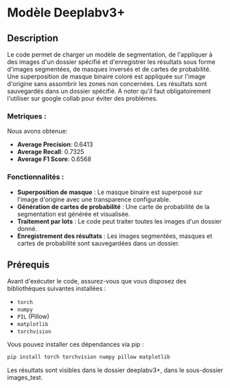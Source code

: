 

# Modèle Deeplabv3+ 

## Description

Le code permet de charger un modèle de segmentation, de l'appliquer à des images d'un dossier spécifié et d'enregistrer les résultats sous forme d'images segmentées, de masques inversés et de cartes de probabilité. Une superposition de masque binaire coloré est appliquée sur l'image d'origine sans assombrir les zones non concernées. Les résultats sont sauvegardés dans un dossier spécifié. A noter qu'il faut obligatoirement l'utiliser sur google collab pour éviter des problémes. 

### Metriques :
Nous avons obtenue: 
- **Average Precision**: 0.6413
- **Average Recall**: 0.7325
- **Average F1 Score**: 0.6568

### Fonctionnalités :

- **Superposition de masque** : Le masque binaire est superposé sur l'image d'origine avec une transparence configurable.
- **Génération de cartes de probabilité** : Une carte de probabilité de la segmentation est générée et visualisée.
- **Traitement par lots** : Le code peut traiter toutes les images d'un dossier donné.
- **Enregistrement des résultats** : Les images segmentées, masques et cartes de probabilité sont sauvegardées dans un dossier.

## Prérequis

Avant d'exécuter le code, assurez-vous que vous disposez des bibliothèques suivantes installées :

- `torch`
- `numpy`
- `PIL` (Pillow)
- `matplotlib`
- `torchvision`

Vous pouvez installer ces dépendances via pip :

```bash
pip install torch torchvision numpy pillow matplotlib
```
Les résultats sont visibles dans le dossier deeplabv3+, dans le sous-dossier images_test. 
